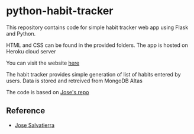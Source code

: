 # python-habit-tracker
This repository contains code for simple habit tracker web app using Flask and Python. 

HTML and CSS can be found in the provided folders. The app is hosted on Heroku cloud server 

You can visit the website [here](https://chatchanan-habit-tracker.herokuapp.com/)

The habit tracker provides simple generation of list of habits entered by users. Data is stored and retreived from MongoDB Altas

The code is based on [Jose's repo](https://github.com/tecladocode/flask-microblog)

## Reference
- [Jose Salvatierra](https://github.com/jslvtr)
